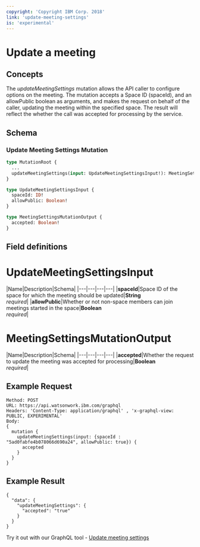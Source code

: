```yaml
---
copyright: 'Copyright IBM Corp. 2018'
link: 'update-meeting-settings'
is: 'experimental'
---
```


# Update a meeting

## Concepts

The _updateMeetingSettings_ mutation allows the API caller to configure options on the meeting.  The mutation accepts a Space ID (spaceId), and an allowPublic boolean as arguments, and makes the request on behalf of the caller, updating the meeting within the specified space.  The result will reflect the whether the call was accepted for processing by the service.

## Schema

### Update Meeting Settings Mutation



```graphql
type MutationRoot {
  ...
  updateMeetingSettings(input: UpdateMeetingSettingsInput!): MeetingSettingsMutationOutput
}

type UpdateMeetingSettingsInput {
  spaceId: ID!
  allowPublic: Boolean!
}

type MeetingSettingsMutationOutput {
  accepted: Boolean!
}
```
## Field definitions

# UpdateMeetingSettingsInput
|Name|Description|Schema|
|---|---|---|---|
|**spaceId**|Space ID of the space for which the meeting should be updated|**String** <br>_required_|
|**allowPublic**|Whether or not non-space members can join meetings started in the space|**Boolean** <br>_required_|

# MeetingSettingsMutationOutput
|Name|Description|Schema|
|---|---|---|---|
|**accepted**|Whether the request to update the meeting was accepted for processing|**Boolean** <br>_required_|


## Example Request

~~~~
Method: POST
URL: https://api.watsonwork.ibm.com/graphql
Headers: 'Content-Type: application/graphql' , 'x-graphql-view: PUBLIC, EXPERIMENTAL'
Body:
{
  mutation {
    updateMeetingSettings(input: {spaceId : "5ad0fabfe4b078066d690a24", allowPublic: true}) {
      accepted
    }
  }
}
~~~~
## Example Result

~~~~
{
  "data": {
    "updateMeetingSettings": {
      "accepted": "true"
    }
  }
}
~~~~

Try it out with our GraphQL tool - <a href="https://developer.watsonwork.ibm.com/tools/graphql?apiType=experimental&query=mutation%20updateMeetingSettings%20{%20%20updateMeetingSettings(input: {spaceId:%20%22space-id%22,%20allowPublic:%20true})%20{%20%20%20%20accepted%20%20}}" target="_blank">Update meeting settings</a>
